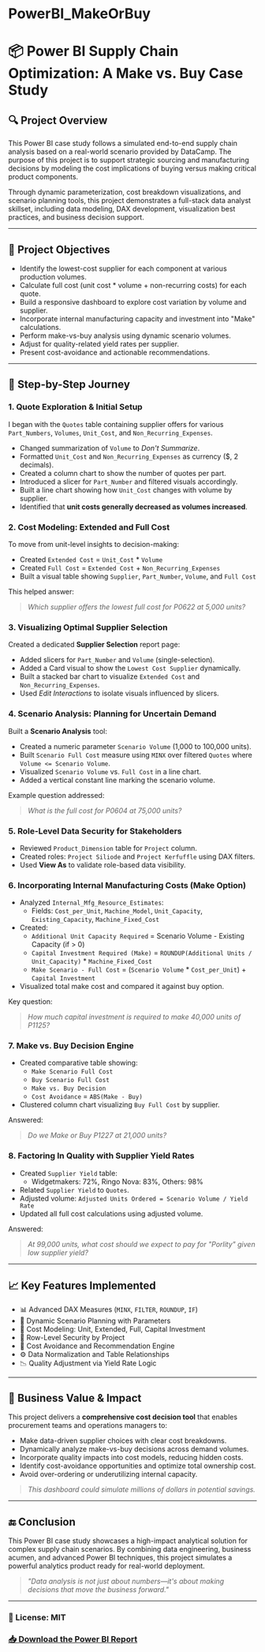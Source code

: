 # PowerBI_MakeOrBuy
# 📦 Power BI Supply Chain Optimization: A Make vs. Buy Case Study

## 🔍 Project Overview
This Power BI case study follows a simulated end-to-end supply chain analysis based on a real-world scenario provided by DataCamp. The purpose of this project is to support strategic sourcing and manufacturing decisions by modeling the cost implications of buying versus making critical product components.

Through dynamic parameterization, cost breakdown visualizations, and scenario planning tools, this project demonstrates a full-stack data analyst skillset, including data modeling, DAX development, visualization best practices, and business decision support.

---

## 🧭 Project Objectives
- Identify the lowest-cost supplier for each component at various production volumes.
- Calculate full cost (unit cost * volume + non-recurring costs) for each quote.
- Build a responsive dashboard to explore cost variation by volume and supplier.
- Incorporate internal manufacturing capacity and investment into "Make" calculations.
- Perform make-vs-buy analysis using dynamic scenario volumes.
- Adjust for quality-related yield rates per supplier.
- Present cost-avoidance and actionable recommendations.

---

## 🔨 Step-by-Step Journey

### 1. **Quote Exploration & Initial Setup**
I began with the `Quotes` table containing supplier offers for various `Part_Numbers`, `Volumes`, `Unit_Cost`, and `Non_Recurring_Expenses`.

- Changed summarization of `Volume` to *Don't Summarize*.
- Formatted `Unit_Cost` and `Non_Recurring_Expenses` as currency ($, 2 decimals).
- Created a column chart to show the number of quotes per part.
- Introduced a slicer for `Part_Number` and filtered visuals accordingly.
- Built a line chart showing how `Unit_Cost` changes with volume by supplier.
- Identified that **unit costs generally decreased as volumes increased**.

### 2. **Cost Modeling: Extended and Full Cost**
To move from unit-level insights to decision-making:
- Created `Extended Cost` = `Unit_Cost` * `Volume`
- Created `Full Cost` = `Extended Cost` + `Non_Recurring_Expenses`
- Built a visual table showing `Supplier`, `Part_Number`, `Volume`, and `Full Cost`

This helped answer:  
> _Which supplier offers the lowest full cost for P0622 at 5,000 units?_

### 3. **Visualizing Optimal Supplier Selection**
Created a dedicated **Supplier Selection** report page:
- Added slicers for `Part_Number` and `Volume` (single-selection).
- Added a Card visual to show the `Lowest Cost Supplier` dynamically.
- Built a stacked bar chart to visualize `Extended Cost` and `Non_Recurring_Expenses`.
- Used *Edit Interactions* to isolate visuals influenced by slicers.

### 4. **Scenario Analysis: Planning for Uncertain Demand**
Built a **Scenario Analysis** tool:
- Created a numeric parameter `Scenario Volume` (1,000 to 100,000 units).
- Built `Scenario Full Cost` measure using `MINX` over filtered `Quotes` where `Volume <= Scenario Volume`.
- Visualized `Scenario Volume` vs. `Full Cost` in a line chart.
- Added a vertical constant line marking the scenario volume.

Example question addressed:  
> _What is the full cost for P0604 at 75,000 units?_

### 5. **Role-Level Data Security for Stakeholders**
- Reviewed `Product_Dimension` table for `Project` column.
- Created roles: `Project Siliode` and `Project Kerfuffle` using DAX filters.
- Used **View As** to validate role-based data visibility.

### 6. **Incorporating Internal Manufacturing Costs (Make Option)**
- Analyzed `Internal_Mfg_Resource_Estimates`:
  - Fields: `Cost_per_Unit`, `Machine_Model`, `Unit_Capacity`, `Existing_Capacity`, `Machine_Fixed_Cost`
- Created:
  - `Additional Unit Capacity Required` = Scenario Volume - Existing Capacity (if > 0)
  - `Capital Investment Required (Make)` = `ROUNDUP(Additional Units / Unit_Capacity)` * `Machine_Fixed_Cost`
  - `Make Scenario - Full Cost` = (`Scenario Volume` * `Cost_per_Unit`) + `Capital Investment`
- Visualized total make cost and compared it against buy option.

Key question:  
> _How much capital investment is required to make 40,000 units of P1125?_

### 7. **Make vs. Buy Decision Engine**
- Created comparative table showing:
  - `Make Scenario Full Cost`
  - `Buy Scenario Full Cost`
  - `Make vs. Buy Decision`
  - `Cost Avoidance` = `ABS(Make - Buy)`
- Clustered column chart visualizing `Buy Full Cost` by supplier.

Answered:  
> _Do we Make or Buy P1227 at 21,000 units?_

### 8. **Factoring In Quality with Supplier Yield Rates**
- Created `Supplier Yield` table:
  - Widgetmakers: 72%, Ringo Nova: 83%, Others: 98%
- Related `Supplier Yield` to `Quotes`.
- Adjusted volume: `Adjusted Units Ordered = Scenario Volume / Yield Rate`
- Updated all full cost calculations using adjusted volume.

Answered:  
> _At 99,000 units, what cost should we expect to pay for \"Porlity\" given low supplier yield?_

---

## 📈 Key Features Implemented
- 📊 Advanced DAX Measures (`MINX`, `FILTER`, `ROUNDUP`, `IF`)
- 🔁 Dynamic Scenario Planning with Parameters
- 🧮 Cost Modeling: Unit, Extended, Full, Capital Investment
- 🔐 Row-Level Security by Project
- 🎯 Cost Avoidance and Recommendation Engine
- ⚙️ Data Normalization and Table Relationships
- 📉 Quality Adjustment via Yield Rate Logic

---

## 💼 Business Value & Impact
This project delivers a **comprehensive cost decision tool** that enables procurement teams and operations managers to:

- Make data-driven supplier choices with clear cost breakdowns.
- Dynamically analyze make-vs-buy decisions across demand volumes.
- Incorporate quality impacts into cost models, reducing hidden costs.
- Identify cost-avoidance opportunities and optimize total ownership cost.
- Avoid over-ordering or underutilizing internal capacity.

> _This dashboard could simulate millions of dollars in potential savings._

---

## 🔚 Conclusion
This Power BI case study showcases a high-impact analytical solution for complex supply chain scenarios. By combining data engineering, business acumen, and advanced Power BI techniques, this project simulates a powerful analytics product ready for real-world deployment.

> _\"Data analysis is not just about numbers—it's about making decisions that move the business forward.\"_

---


### 🧾 License: MIT
### [📥 Download the Power BI Report](Reports/MakeOrBuy.pbix)
